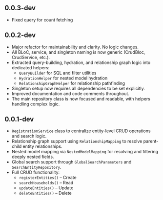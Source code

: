## 0.0.3-dev

- Fixed query for count fetching

## 0.0.2-dev

- Major refactor for maintainability and clarity. No logic changes.
- All BLoC, service, and singleton naming is now generic (CrudBloc, CrudService, etc.).
- Extracted query-building, hydration, and relationship graph logic into dedicated helpers:
  - `QueryBuilder` for SQL and filter utilities
  - `HydrationHelper` for nested model hydration
  - `RelationshipGraphHelper` for relationship pathfinding
- Singleton setup now requires all dependencies to be set explicitly.
- Improved documentation and code comments throughout.
- The main repository class is now focused and readable, with helpers handling complex logic.

## 0.0.1-dev

- `RegistrationService` class to centralize entity-level CRUD operations and search logic.
- Relationship graph support using `RelationshipMapping` to resolve parent-child entity relationships.
- Nested model mapping via `NestedModelMapping` for resolving and filtering deeply nested fields.
- Global search support through `GlobalSearchParameters` and `SearchEntityRepository`.
- Full CRUD functionality:
  - `registerEntities()` – Create
  - `searchHouseholds()` – Read
  - `updateEntities()` – Update
  - `deleteEntities()` – Delete